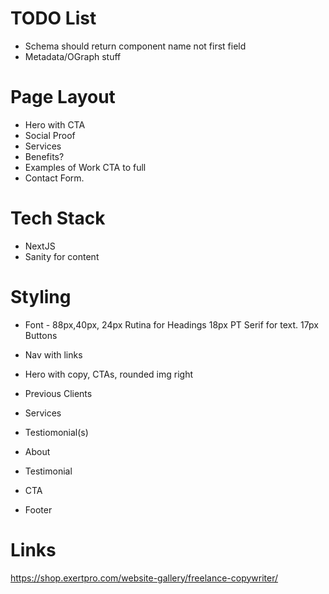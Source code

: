 # TODO List
  - Schema should return component name not first field
- Metadata/OGraph stuff

# Page Layout

- Hero with CTA
- Social Proof
- Services
- Benefits?
- Examples of Work CTA to full
- Contact Form.

# Tech Stack

- NextJS
- Sanity for content

# Styling

- Font - 88px,40px, 24px Rutina for Headings
  18px PT Serif for text.
  17px Buttons

- Nav with links
- Hero with copy, CTAs, rounded img right
- Previous Clients
- Services
- Testiomonial(s)
- About
- Testimonial
- CTA
- Footer

# Links

https://shop.exertpro.com/website-gallery/freelance-copywriter/
